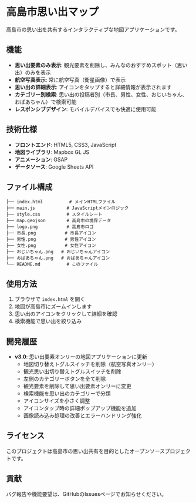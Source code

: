 # 高島市思い出マップ

高島市の思い出を共有するインタラクティブな地図アプリケーションです。

## 機能

- **思い出要素のみ表示**: 観光要素を削除し、みんなのおすすめスポット（思い出）のみを表示
- **航空写真表示**: 常に航空写真（衛星画像）で表示
- **思い出の詳細表示**: アイコンをタップすると詳細情報が表示されます
- **カテゴリー別検索**: 思い出の投稿者別（市長、男性、女性、おじいちゃん、おばあちゃん）で検索可能
- **レスポンシブデザイン**: モバイルデバイスでも快適に使用可能

## 技術仕様

- **フロントエンド**: HTML5, CSS3, JavaScript
- **地図ライブラリ**: Mapbox GL JS
- **アニメーション**: GSAP
- **データソース**: Google Sheets API

## ファイル構成

```
├── index.html          # メインHTMLファイル
├── main.js            # JavaScriptメインロジック
├── style.css          # スタイルシート
├── map.geojson        # 高島市の境界データ
├── logo.png           # 高島市ロゴ
├── 市長.png           # 市長アイコン
├── 男性.png           # 男性アイコン
├── 女性.png           # 女性アイコン
├── おじいちゃん.png   # おじいちゃんアイコン
├── おばあちゃん.png   # おばあちゃんアイコン
└── README.md          # このファイル
```

## 使用方法

1. ブラウザで `index.html` を開く
2. 地図が高島市にズームインします
3. 思い出のアイコンをクリックして詳細を確認
4. 検索機能で思い出を絞り込み

## 開発履歴

- **v3.0**: 思い出要素オンリーの地図アプリケーションに更新
  - 地図切り替えトグルスイッチを削除（航空写真オンリー）
  - 観光思い出切り替えトグルスイッチを削除
  - 左側のカテゴリーボタンを全て削除
  - 観光要素を削除して思い出要素オンリーに変更
  - 検索機能を思い出のカテゴリーで分類
  - アイコンサイズを小さく調整
  - アイコンタップ時の詳細ポップアップ機能を追加
  - 画像読み込み処理の改善とエラーハンドリング強化

## ライセンス

このプロジェクトは高島市の思い出共有を目的としたオープンソースプロジェクトです。

## 貢献

バグ報告や機能要望は、GitHubのIssuesページでお知らせください。
